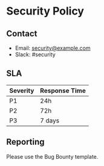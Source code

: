 # Security Policy

## Contact
- Email: security@example.com
- Slack: #security

## SLA
| Severity | Response Time |
| -------- | ------------- |
| P1       | 24h           |
| P2       | 72h           |
| P3       | 7 days        |

## Reporting
Please use the Bug Bounty template.
